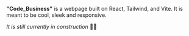 **"Code_Business"** is a webpage built on React, Tailwind, and Vite. It is meant to be cool, sleek and responsive. 


_It is still currently in construction_ 🚧🚧
